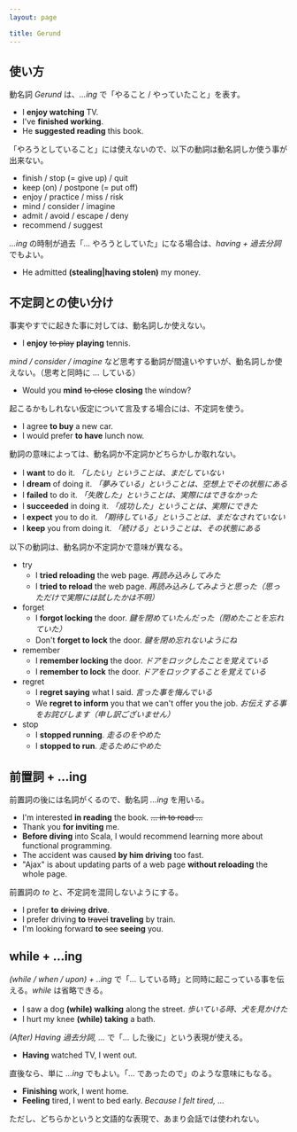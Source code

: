 ```yaml
---
layout: page

title: Gerund
---
```


## 使い方

動名詞 _Gerund_ は、_...ing_ で「やること / やっていたこと」を表す。

* I __enjoy watching__ TV.
* I've __finished working__.
* He __suggested reading__ this book.

「やろうとしていること」には使えないので、以下の動詞は動名詞しか使う事が出来ない。

* finish / stop (= give up)  / quit
* keep (on) / postpone (= put off)
* enjoy / practice / miss / risk
* mind / consider / imagine
* admit / avoid / escape / deny
* recommend / suggest

_...ing_ の時制が過去「... やろうとしていた」になる場合は、_having + 過去分詞_ でもよい。

* He admitted __(stealing|having stolen)__ my money.

## 不定詞との使い分け

事実やすでに起きた事に対しては、動名詞しか使えない。

* I __enjoy__ <del>to play</del> __playing__ tennis.

_mind / consider / imagine_ など思考する動詞が間違いやすいが、動名詞しか使えない。（思考と同時に ... している）

* Would you __mind__ <del>to close</del> __closing__ the window?

起こるかもしれない仮定について言及する場合には、不定詞を使う。

* I agree __to buy__ a new car.
* I would prefer __to have__ lunch now.

動詞の意味によっては、動名詞か不定詞かどちらかしか取れない。

* I __want__ to do it. _「したい」ということは、まだしていない_
* I __dream__ of doing it. _「夢みている」ということは、空想上でその状態にある_
* I __failed__ to do it. _「失敗した」ということは、実際にはできなかった_
* I __succeeded__ in doing it. _「成功した」ということは、実際にできた_
* I __expect__ you to do it. _「期待している」ということは、まだなされていない_
* I __keep__ you from doing it. _「続ける」ということは、その状態にある_

以下の動詞は、動名詞か不定詞かで意味が異なる。

* try
  * I __tried reloading__ the web page. _再読み込みしてみた_
  * I __tried to reload__ the web page. _再読み込みしてみようと思った（思っただけで実際には試したかは不明）_
* forget
  * I __forgot locking__ the door. _鍵を閉めていたんだった（閉めたことを忘れていた）_
  * Don't __forget to lock__ the door. _鍵を閉め忘れないようにね_
* remember
  * I __remember locking__ the door. _ドアをロックしたことを覚えている_
  * I __remember to lock__ the door. _ドアをロックすることを覚えている_
* regret
  * I __regret saying__ what I said. _言った事を悔んでいる_
  * We __regret to inform__ you that we can't offer you the job. _お伝えする事をお詫びします（申し訳ございません）_
* stop
  * I __stopped running__. _走るのをやめた_
  * I __stopped to run__. _走るためにやめた_

## 前置詞 + ...ing

前置詞の後には名詞がくるので、動名詞 _...ing_ を用いる。

* I'm interested __in reading__ the book. <del>... in to read ...</del>
* Thank you __for inviting__ me.
* __Before diving__ into Scala, I would recommend learning more about functional programming.
* The accident was caused __by him driving__ too fast.
* "Ajax" is about updating parts of a web page __without reloading__ the whole page.

前置詞の _to_ と、不定詞を混同しないようにする。

* I prefer __to__ <del>driving</del> __drive__.
* I prefer driving __to__ <del>travel</del> __traveling__ by train.
* I'm looking forward __to__ <del>see</del> __seeing__ you.

## while + ...ing

_(while / when / upon) + ..ing_ で「... している時」と同時に起こっている事を伝える。_while_ は省略できる。

* I saw a dog __(while) walking__ along the street. _歩いている時、犬を見かけた_
* I hurt my knee __(while) taking__ a bath.

_(After) Having 過去分詞, ..._ で「... した後に」という表現が使える。

* __Having__ watched TV, I went out.

直後なら、単に _...ing_ でもよい。「... であったので」のような意味にもなる。

* __Finishing__ work, I went home.
* __Feeling__ tired, I went to bed early. _Because I felt tired, ..._

ただし、どちらかというと文語的な表現で、あまり会話では使われない。

